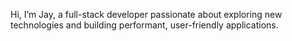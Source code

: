 Hi, I’m Jay, a full-stack developer passionate about exploring new technologies and building performant, user-friendly applications.
